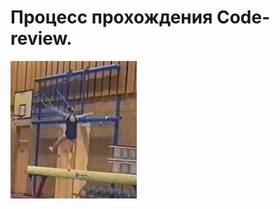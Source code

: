 # Процесс прохождения Code-review.

![Процесс прохождения Code-review.](../images/5e20a3a2-032a-42ca-821f-0958facd97fc.gif)
